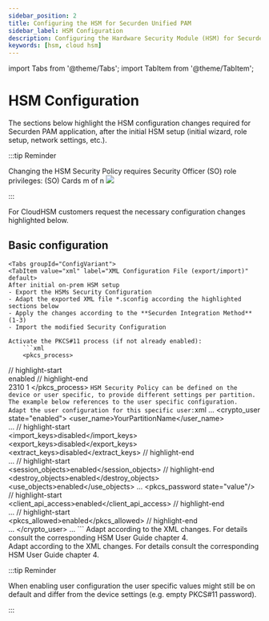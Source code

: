 ```yaml
---
sidebar_position: 2
title: Configuring the HSM for Securden Unified PAM
sidebar_label: HSM Configuration
description: Configuring the Hardware Security Module (HSM) for Securden Unified Privileged Access Management (PAM).
keywords: [hsm, cloud hsm]
---
```


import Tabs from '@theme/Tabs';
import TabItem from '@theme/TabItem';

# HSM Configuration
The sections below highlight the HSM configuration changes required for Securden PAM application, after the initial HSM setup (initial wizard, role setup, network settings, etc.). 

:::tip Reminder

Changing the HSM Security Policy requires Security Officer (SO) role privileges: (SO) Cards m of n ![](/img/TSB/so_card.png)

:::

For CloudHSM customers request the necessary configuration changes highlighted below.


## Basic configuration

    <Tabs groupId="ConfigVariant">
    <TabItem value="xml" label="XML Configuration File (export/import)" default>
    After initial on-prem HSM setup
    - Export the HSMs Security Configuration 
    - Adapt the exported XML file *.sconfig according the highlighted sections below
    - Apply the changes according to the **Securden Integration Method** (1-3)
    - Import the modified Security Configuration

    Activate the PKCS#11 process (if not already enabled):
        ```xml
        <pkcs_process>
// highlight-start        
            <active>enabled</active>
// highlight-end            
            <port>2310</port>
            <interface>1</interface>
        </pkcs_process>
        ```
    HSM Security Policy can be defined on the device or user specific, to provide different settings per partition. The example below references to the user specific configuration. 
    Adapt the user configuration for this specific user:
        ```xml
        ...
        <crypto_user state="enabled">                   <!-- enabled=user config, disabled=device config -->
            <user_name>YourPartitionName</user_name>               
             ...
// highlight-start            
            <import_keys>disabled</import_keys>          <!-- disable key import on user -->
            <export_keys>disabled</export_keys>          <!-- disable key export on user -->
            <extract_keys>disabled</extract_keys>        <!-- disable wrapped key export on user -->
// highlight-end            
            ...
// highlight-start            
            <session_objects>enabled</session_objects>   <!-- enable session objects -->
// highlight-end            
            <destroy_objects>enabled</destroy_objects>   <!-- enable deletion of keystore objects -->
            <use_objects>enabled</use_objects>           <!-- enable usage of objects -->
            ...
            <pkcs_password state="value"/>               <!-- set partition pwd for PKCS#11, default=none -->
// highlight-start            
            <client_api_access>enabled</client_api_access> <!-- allow access to user/partition -->
// highlight-end            
            ...
// highlight-start            
            <pkcs_allowed>enabled</pkcs_allowed>         <!-- enable PKCS#11, interface on partition -->
// highlight-end            
            ...
     </crypto_user>
     ...
     ```
    </TabItem>
    <TabItem value="cli" label="HSM Console">
        Adapt according to the XML changes. For details consult the corresponding HSM User Guide chapter 4.     
    </TabItem>
    <TabItem value="ui" label="HSM User Interface">
        Adapt according to the XML changes. For details consult the corresponding HSM User Guide chapter 4.
    </TabItem>
    </Tabs>

:::tip Reminder

When enabling user configuration the user specific values might still be on default and differ from the device settings (e.g. empty PKCS#11 password). 

:::


